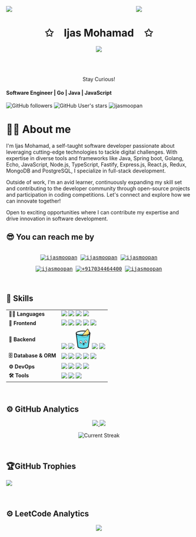 

<div>
<img align="left" src="https://user-images.githubusercontent.com/65187002/144930161-2f783401-8d27-4fdf-a2f7-cc0ba32f1f1f.gif" width="30%" style="display:inline;"><img align="right" src="https://user-images.githubusercontent.com/65187002/144930161-2f783401-8d27-4fdf-a2f7-cc0ba32f1f1f.gif" width="30%" style="display:inline;">
<br>
<p align="center">
    <h1 align="center">✩&emsp;Ijas Mohamad&emsp;✩</h1>
</p>
<p align="center">
    <img src="https://readme-typing-svg.herokuapp.com/?lines=Yoooooooooooooooo;Welcome+to+my+profile!;Have+a+look+around!&font=Fira%20Code&color=%23D62F79&center=true&width=280&height=50">
</p>
<br>
<br>

<p align="center" width="100%">
    Stay Curious!
</p>

</div>

#### Software Engineer | Go | Java | JavaScript


![GitHub followers](https://img.shields.io/github/followers/ijasmoopan?style=social) ![GitHub User's stars](https://img.shields.io/github/stars/ijasmoopan?style=social) <img src="https://komarev.com/ghpvc/?username=ijasmoopan" alt="ijasmoopan" />


# 👨‍💻 About me

I'm Ijas Mohamad, a self-taught software developer passionate about leveraging cutting-edge technologies to tackle digital challenges. With expertise in diverse tools and frameworks like Java, Spring boot, Golang, Echo, JavaScript, Node.js, TypeScript, Fastify, Express.js, React.js, Redux, MongoDB and PostgreSQL, I specialize in full-stack development.

Outside of work, I'm an avid learner, continuously expanding my skill set and contributing to the developer community through open-source projects and participation in coding competitions. Let's connect and explore how we can innovate together!

Open to exciting opportunities where I can contribute my expertise and drive innovation in software development.

## 😎 You can reach me by
<div>
  <samp>
    <p align="center">
      <br/>
      <a href="https://www.linkedin.com/in/ijasmoopan/" target="blank"><img align="center"
         src="https://img.shields.io/badge/linkedin-%231DA1F2.svg?style=for-the-badge&logo=linkedin&logoColor=white"
         alt="ijasmoopan" height="30"/></a>
      <a href="https://www.facebook.com/profile.php?id=100009847590090" target="blank"><img align="center"
         src="https://img.shields.io/badge/facebook-4267B2.svg?style=for-the-badge&logo=facebook&logoColor=white"
         alt="ijasmoopan" height="30"/></a>
      <a href="https://mailto:ijasmoopan46@gmail.com" target="blank"><img align="center"
         src="https://img.shields.io/badge/gmail-EA4335.svg?style=for-the-badge&logo=gmail&logoColor=white"
         alt="ijasmoopan" height="30"/></a>
    </p>
  <p align="center">
      <a href="https://www.instagram.com/ijasmoopan/" target="blank"><img align="center"
         src="https://img.shields.io/badge/instagram-%23E4405F.svg?style=for-the-badge&logo=Instagram&logoColor=white"
         alt="ijasmoopan" height="30"/></a>
      <a href="https://wa.me/+917034464400" target="blank"><img align="center"
         src="https://img.shields.io/badge/whatsapp-4B7F1.svg?style=for-the-badge&logo=whatsapp&logoColor=white"
         alt="+917034464400" height="30"/></a>
      <a href="https://x.com/ijasmoopan" target="blank"><img align="center"
         src="https://img.shields.io/badge/twitter-1DA1F2.svg?style=for-the-badge&logo=twitter&logoColor=white"
         alt="ijasmoopan" height="30"/></a>
      <br>
    </p>
  </samp>
</div>

<br>

<h2>💼 Skills</h2>

<table>
  <tr>
    <td><strong>🧑‍💻 Languages</strong></td>
    <td>
      <img src="https://cdn.jsdelivr.net/gh/devicons/devicon/icons/javascript/javascript-original.svg" width="40" />
      <img src="https://cdn.jsdelivr.net/gh/devicons/devicon/icons/typescript/typescript-original.svg" width="40" />
      <img src="https://cdn.jsdelivr.net/gh/devicons/devicon/icons/java/java-original.svg" width="40" />
      <img src="https://cdn.jsdelivr.net/gh/devicons/devicon/icons/go/go-original.svg" width="40" />
    </td>
  </tr>
  <tr>
    <td><strong>🎨 Frontend</strong></td>
    <td>
      <img src="https://cdn.jsdelivr.net/gh/devicons/devicon/icons/react/react-original.svg" width="40" />
      <img src="https://cdn.jsdelivr.net/gh/devicons/devicon/icons/html5/html5-original.svg" width="40" />
      <img src="https://cdn.jsdelivr.net/gh/devicons/devicon/icons/css3/css3-original.svg" width="40" />
      <img src="https://cdn.jsdelivr.net/gh/devicons/devicon/icons/nextjs/nextjs-original.svg" width="40" />
      <img src="https://vitejs.dev/logo.svg" width="40" />
    </td>
  </tr>
  <tr>
    <td><strong>🧩 Backend</strong></td>
    <td>
      <img src="https://cdn.jsdelivr.net/gh/devicons/devicon/icons/nodejs/nodejs-original.svg" width="40" />
      <img src="https://www.vectorlogo.zone/logos/fastifyio/fastifyio-ar21~bgwhite.svg" width="40" />
      <img src="https://raw.githubusercontent.com/gin-gonic/logo/master/color.png" width="40" />
        <img src="https://avatars.githubusercontent.com/u/2624634?s=48&v=4" width="40" />
      <img src="https://cdn.jsdelivr.net/gh/devicons/devicon/icons/express/express-original.svg" width="40" />
    </td>
  </tr>
  <tr>
    <td><strong>🗄️ Database & ORM</strong></td>
    <td>
      <img src="https://cdn.jsdelivr.net/gh/devicons/devicon/icons/postgresql/postgresql-original.svg" width="40" />
      <img src="https://cdn.jsdelivr.net/gh/devicons/devicon/icons/redis/redis-original.svg" width="40" />
      <img src="https://cdn.jsdelivr.net/gh/devicons/devicon/icons/mongodb/mongodb-original.svg" width="40" />
      <img src="https://img.icons8.com/?size=96&id=9nLaR5KFGjN0&format=png" width="40" />
        <img src="https://www.prisma.io/docs/ai_button.svg" width="40" />
    </td>
  </tr>
  <tr>
    <td><strong>⚙️ DevOps</strong></td>
    <td>
      <img src="https://blog.opsmx.com/wp-content/uploads/2022/03/Standard-DevOps-CICD.png" width="60" />
      <img src="https://cdn.jsdelivr.net/gh/devicons/devicon/icons/docker/docker-original.svg" width="40" />
      <img src="https://doc.traefik.io/assets/traefik-labs-white.svg" width="40" />
      <img src="https://img.icons8.com/?size=128&id=wU62u24brJ44&format=png" width="40" />
<!--       <img src="https://upload.wikimedia.org/wikipedia/commons/3/38/Prometheus_software_logo.svg" width="40" />
      <img src="https://upload.wikimedia.org/wikipedia/commons/3/3b/Grafana_icon.svg" width="40" /> -->
    </td>
  </tr>
  <tr>
    <td><strong>🛠️ Tools</strong></td>
    <td>
      <img src="https://cdn.jsdelivr.net/gh/devicons/devicon/icons/git/git-original.svg" width="40" />
      <img src="https://img.icons8.com/?size=128&id=52539&format=png" width="40" />
      <img src="https://cdn.jsdelivr.net/gh/devicons/devicon/icons/markdown/markdown-original.svg" width="40" />
    </td>
  </tr>
<!--   <tr>
    <td><strong>🐧 Operating Systems</strong></td>
    <td>
      <img src="https://cdn.jsdelivr.net/gh/devicons/devicon/icons/linux/linux-original.svg" width="40" />
      <img src="https://cdn.jsdelivr.net/gh/devicons/devicon/icons/ubuntu/ubuntu-plain.svg" width="40" />
      <img src="https://www.kali.org/images/kali-logo.svg" width="40" />
    </td>
  </tr> -->
</table>

<br>
              
## ⚙️ GitHub Analytics
<p align="center">
  <a href="https://github.com/ijasmoopan">
    <img height="180em" src="https://github-readme-stats-eight-theta.vercel.app/api?username=ijasmoopan&show_icons=true&theme=algolia&include_all_commits=true&count_private=true"/>
  </a>
  <a href="https://github.com/ijasmoopan">
    <img height="180em" src="https://github-readme-stats-eight-theta.vercel.app/api/top-langs/?username=ijasmoopan&layout=compact&langs_count=8&theme=algolia"/>
  </a>
</p>

<p align="center">
  <img alt="Current Streak" src="https://github-readme-streak-stats.herokuapp.com/?user=ijasmoopan&theme=dark" height="180em" />
</p>

<br>

## 🏆GitHub Trophies
![](https://github-profile-trophy.vercel.app/?username=ijasmoopan&theme=discord&no-frame=false&no-bg=false&margin-w=4)

<br>

## ⚙️ LeetCode Analytics
<p align="center">
    <a href="https://leetcode.com/ijasmoopan/"><img width="48%" src="https://leetcode.card.workers.dev/ijasmoopan?theme=dark&font=baloo&extension=null&border=2&border_radius=8"></a>
</p>

